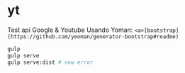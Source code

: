 # yt
Test api Google & Youtube
Usando Yoman: `<a>[bootstrap](https://github.com/yeoman/generator-bootstrap#readme)`
``` bash
gulp
gulp serve
gulp serve:dist # now error
```
